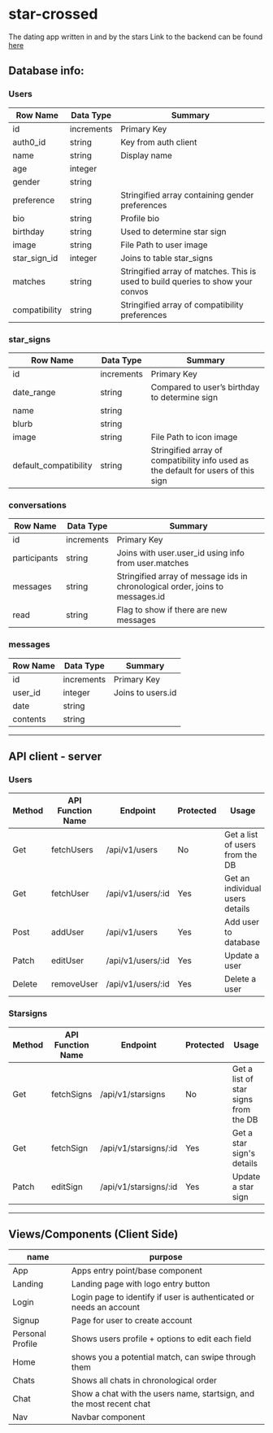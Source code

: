 # star-crossed
The dating app written in and by the stars
Link to the backend can be found [here]([url](https://github.com/amanda-yvette-turnbull/star-crossed-api))

## Database info:
### Users 
  | Row Name | Data Type | Summary |
  | --- | --- | --- |
  | id | increments | Primary Key |
  | auth0_id | string | Key from auth client |
  | name | string | Display name |
  | age | integer | |
  | gender | string | |
  | preference | string | Stringified array containing gender preferences |
  | bio | string | Profile bio |
  | birthday | string | Used to determine star sign |
  | image | string | File Path to user image |
  | star_sign_id | integer | Joins to table star_signs |
  | matches | string | Stringified array of matches. This is used to build queries to show your convos |
  | compatibility | string | Stringified array of compatibility preferences |
  

### star_signs 
  | Row Name | Data Type | Summary |
  | --- | --- | --- |
  | id | increments | Primary Key |
  | date_range | string | Compared to user’s birthday to determine sign |
  | name | string | |
  | blurb | string | |
  | image | string | File Path to icon image |
  | default_compatibility | string | Stringified array of compatibility info used as the default for users of this sign |
  

### conversations 
  | Row Name | Data Type | Summary |
  | --- | --- | --- |
  | id | increments | Primary Key |
  | participants | string | Joins with user.user_id using info from user.matches |
  | messages | string | Stringified array of message ids in chronological order, joins to messages.id |
  | read | string | Flag to show if there are new messages |
  

### messages 
  | Row Name | Data Type | Summary |
  | --- | --- | --- |
  | id | increments | Primary Key |
  | user_id | integer | Joins to users.id |
  | date | string | |
  | contents | string | |
  
  ---

## API client - server

### Users 
| Method | API Function Name | Endpoint | Protected | Usage | Response |
| --- | --- | --- | --- | --- | --- |
| Get | fetchUsers | /api/v1/users | No | Get a list of users from the DB | Array of Objects|
| Get | fetchUser | /api/v1/users/:id | Yes | Get an individual users details | Object |
| Post | addUser | /api/v1/users | Yes | Add user to database | Array of single object |
| Patch | editUser | /api/v1/users/:id | Yes | Update a user | status(200) |
| Delete | removeUser | /api/v1/users/:id | Yes | Delete a user | status(200) |

### Starsigns 
| Method | API Function Name | Endpoint | Protected | Usage | Response |
| --- | --- | --- | --- | --- | --- |
| Get | fetchSigns | /api/v1/starsigns | No | Get a list of star signs from the DB | Array of Objects|
| Get | fetchSign | /api/v1/starsigns/:id | Yes | Get a star sign's details | Object |
| Patch | editSign | /api/v1/starsigns/:id | Yes | Update a star sign | status(200) |

  ---

## Views/Components (Client Side)

  | name | purpose |
  | --- | --- |
  | App | Apps entry point/base component |
  | Landing | Landing page with logo entry button | 
  | Login | Login page to identify if user is authenticated or needs an account |
  | Signup | Page for user to create account |
  | Personal Profile | Shows users profile + options to edit each field |
  | Home | shows you a potential match, can swipe through them|
  | Chats | Shows all chats in chronological order |
  | Chat | Show a chat with the users name, startsign, and the most recent chat |
  | Nav | Navbar component |
  
